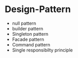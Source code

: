 # Design-Pattern

* null pattern
* builder pattern
* Singleton pattern
* Facade pattern
* Command pattern
* Single responsibilty principle
